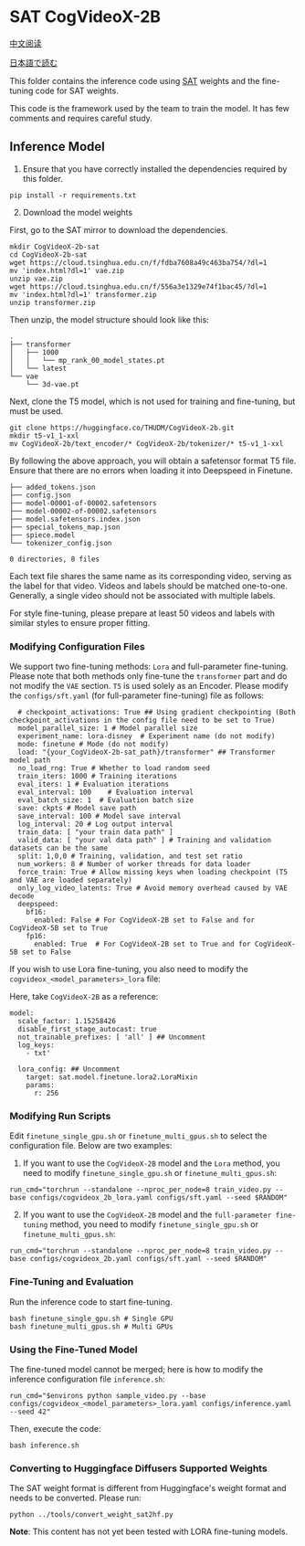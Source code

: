 # SAT CogVideoX-2B

[中文阅读](./README_zh.md)

[日本語で読む](./README_ja.md)

This folder contains the inference code using [SAT](https://github.com/THUDM/SwissArmyTransformer) weights and the
fine-tuning code for SAT weights.

This code is the framework used by the team to train the model. It has few comments and requires careful study.

## Inference Model

1. Ensure that you have correctly installed the dependencies required by this folder.

```shell
pip install -r requirements.txt
```

2. Download the model weights

First, go to the SAT mirror to download the dependencies.

```shell
mkdir CogVideoX-2b-sat
cd CogVideoX-2b-sat
wget https://cloud.tsinghua.edu.cn/f/fdba7608a49c463ba754/?dl=1
mv 'index.html?dl=1' vae.zip
unzip vae.zip
wget https://cloud.tsinghua.edu.cn/f/556a3e1329e74f1bac45/?dl=1
mv 'index.html?dl=1' transformer.zip
unzip transformer.zip
```

Then unzip, the model structure should look like this:

```
.
├── transformer
│   ├── 1000
│   │   └── mp_rank_00_model_states.pt
│   └── latest
└── vae
    └── 3d-vae.pt
```

Next, clone the T5 model, which is not used for training and fine-tuning, but must be used.

```
git clone https://huggingface.co/THUDM/CogVideoX-2b.git
mkdir t5-v1_1-xxl
mv CogVideoX-2b/text_encoder/* CogVideoX-2b/tokenizer/* t5-v1_1-xxl
```

By following the above approach, you will obtain a safetensor format T5 file. Ensure that there are no errors when
loading it into Deepspeed in Finetune.

```
├── added_tokens.json
├── config.json
├── model-00001-of-00002.safetensors
├── model-00002-of-00002.safetensors
├── model.safetensors.index.json
├── special_tokens_map.json
├── spiece.model
└── tokenizer_config.json

0 directories, 8 files
```

Each text file shares the same name as its corresponding video, serving as the label for that video. Videos and labels
should be matched one-to-one. Generally, a single video should not be associated with multiple labels.

For style fine-tuning, please prepare at least 50 videos and labels with similar styles to ensure proper fitting.

### Modifying Configuration Files

We support two fine-tuning methods: `Lora` and full-parameter fine-tuning. Please note that both methods only fine-tune
the `transformer` part and do not modify the `VAE` section. `T5` is used solely as an Encoder. Please modify
the `configs/sft.yaml` (for full-parameter fine-tuning) file as follows:

```
  # checkpoint_activations: True ## Using gradient checkpointing (Both checkpoint_activations in the config file need to be set to True)
  model_parallel_size: 1 # Model parallel size
  experiment_name: lora-disney  # Experiment name (do not modify)
  mode: finetune # Mode (do not modify)
  load: "{your_CogVideoX-2b-sat_path}/transformer" ## Transformer model path
  no_load_rng: True # Whether to load random seed
  train_iters: 1000 # Training iterations
  eval_iters: 1 # Evaluation iterations
  eval_interval: 100    # Evaluation interval
  eval_batch_size: 1  # Evaluation batch size
  save: ckpts # Model save path
  save_interval: 100 # Model save interval
  log_interval: 20 # Log output interval
  train_data: [ "your train data path" ]
  valid_data: [ "your val data path" ] # Training and validation datasets can be the same
  split: 1,0,0 # Training, validation, and test set ratio
  num_workers: 8 # Number of worker threads for data loader
  force_train: True # Allow missing keys when loading checkpoint (T5 and VAE are loaded separately)
  only_log_video_latents: True # Avoid memory overhead caused by VAE decode
  deepspeed:
    bf16:
      enabled: False # For CogVideoX-2B set to False and for CogVideoX-5B set to True
    fp16:
      enabled: True  # For CogVideoX-2B set to True and for CogVideoX-5B set to False
```

If you wish to use Lora fine-tuning, you also need to modify the `cogvideox_<model_parameters>_lora` file:

Here, take `CogVideoX-2B` as a reference:

```
model:
  scale_factor: 1.15258426
  disable_first_stage_autocast: true
  not_trainable_prefixes: [ 'all' ] ## Uncomment
  log_keys:
    - txt'

  lora_config: ## Uncomment
    target: sat.model.finetune.lora2.LoraMixin
    params:
      r: 256
```

### Modifying Run Scripts

Edit `finetune_single_gpu.sh` or `finetune_multi_gpus.sh` to select the configuration file. Below are two examples:

1. If you want to use the `CogVideoX-2B` model and the `Lora` method, you need to modify `finetune_single_gpu.sh`
   or `finetune_multi_gpus.sh`:

```
run_cmd="torchrun --standalone --nproc_per_node=8 train_video.py --base configs/cogvideox_2b_lora.yaml configs/sft.yaml --seed $RANDOM"
```

2. If you want to use the `CogVideoX-2B` model and the `full-parameter fine-tuning` method, you need to
   modify `finetune_single_gpu.sh` or `finetune_multi_gpus.sh`:

```
run_cmd="torchrun --standalone --nproc_per_node=8 train_video.py --base configs/cogvideox_2b.yaml configs/sft.yaml --seed $RANDOM"
```

### Fine-Tuning and Evaluation

Run the inference code to start fine-tuning.

```
bash finetune_single_gpu.sh # Single GPU
bash finetune_multi_gpus.sh # Multi GPUs
```

### Using the Fine-Tuned Model

The fine-tuned model cannot be merged; here is how to modify the inference configuration file `inference.sh`:

```
run_cmd="$environs python sample_video.py --base configs/cogvideox_<model_parameters>_lora.yaml configs/inference.yaml --seed 42"
```

Then, execute the code:

```
bash inference.sh 
```

### Converting to Huggingface Diffusers Supported Weights

The SAT weight format is different from Huggingface's weight format and needs to be converted. Please run:

```shell
python ../tools/convert_weight_sat2hf.py
```

**Note**: This content has not yet been tested with LORA fine-tuning models.